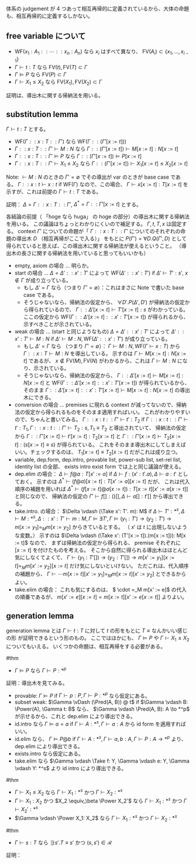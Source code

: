 体系の judgement が 4 つあって相互再帰的に定義されているから、大体の命題も、相互再帰的に定義するしかない。

## free variable について
- $\text{WF}(x_1: A_1:: \cdots :: x_n: A_n)$ なら $x_i$ はすべて異なり、 $\text{FV}(A_i) \subset \{x_1, \ldots, x_{i-1}\}$
- $\Gamma \vdash t: T$ なら $\text{FV}(t), \text{FV}(T) \subset \Gamma$
- $\Gamma \vDash P$ なら $\text{FV}(P) \subset \Gamma$
- $\Gamma \vdash X_1 \leq X_2$ なら $\text{FV}(X_1), \text{FV}(X_2) \subset \Gamma$

証明は、導出木に関する帰納法を用いる。

## substitution lemma
$\Gamma \vdash t: T$ とする。
- $\text{WF}(\Gamma:: x: T::\Gamma')$ なら $\text{WF}(\Gamma::(\Gamma'[x := t]))$
- $\Gamma:: x: T::\Gamma' \vdash M: N$ なら $\Gamma::(\Gamma'[x := t]) \vdash M[x := t]: N[x := t]$
- $\Gamma:: x: T::\Gamma' \vDash P$ なら $\Gamma::(\Gamma'[x := t]) \vDash P[x := t]$
- $\Gamma:: x: T::\Gamma' \vdash X_1 \leq X_2$ なら $\Gamma::(\Gamma'[x := t]) \vdash X_1[x := t] \leq X_2[x := t]$

Note:
$\vdash M: N$ のときの $\Gamma' = \emptyset$ でその導出が var のときが base case である。
$\Gamma :: x: t \vdash x: t$ if $\text{WF}(\Gamma)$ なので、この場合、 $\Gamma \vdash x[x := t]: T[x := t]$ を示すが、これは前提の $\Gamma \vdash t: T$ である。

証明：
$\Delta = \Gamma :: x: T :: \Gamma'$, $\Delta^* = \Gamma:: \Gamma'[x := t]$ とする。

各結論の前提（ 「hoge なら huga」 の hoge の部分）の導出木に関する帰納法を用いる。
この議論はちょっとわかりにくいので補足する。
$\Gamma, t, T, x$ は固定する。
context $\Gamma'$ についての命題が「 $\Gamma::x: T::\Gamma'$ についてのそれぞれの命題の導出木 $D$ （相互再帰がここで入る）」
をもとに $P(\Gamma') = \forall D. Q(\Gamma', D)$ として得られていると思えば、この導出木に関する帰納法が使えるということ。
（導出木の長さに関する帰納法を用いていると思ってもいいかも）

- empty, axiom の場合 ... 明らか。
- start の場合 ... $\Delta = \Delta':: x': T'$ によって $\text{WF}(\Delta'::x': T')$ if $\Delta' \vdash T': s'$, $x \notin \Gamma$ が成り立っている。
  - もし $\Delta' = \Gamma$ なら（つまり $\Gamma' = \emptyset$）：これはまさに Note で書いた base case である。
  - そうじゃないなら、帰納法の仮定から、 $\forall D'. P(\Delta', D')$ が帰納法の仮定から得られているので、
    $\Gamma::\Delta'[x := t] \vdash T'[x := t]: s$ がわかっている。
    ここの仮定から $\text{WF}(\Gamma::\Delta'[x := t]::x': T'[x := t])$ が得られるから、示すべきことが示されている。
- weak の場合 ... (start と同じようなもの) $\Delta = \Delta':: x': T'$ によって $\Delta'::x': T' \vdash M: N$ if $\Delta' \vdash M: N, \text{WF}(\Delta'::x':T')$ が成り立っている。
  - もし $\Delta' = \Gamma$ なら （つまり $\Gamma' = \emptyset$）： $\Gamma \vdash M: N, \text{WF}(\Gamma \vdash x: T)$ から
    $\Gamma ::x: T \vdash M: N$ を導出している。
    示すのは $\Gamma \vdash M[x := t]: N[x := t]$ であるが、 $x \notin \text{FV}(M), \text{FV}(N)$ がわかるから、これは $\Gamma \vdash M: N$ になり、示されている。
  - そうじゃないなら、帰納法の仮定から、 $\Gamma ::\Delta'[x := t] \vdash M[x := t]: N[x := t]$ と $\text{WF}(\Gamma ::\Delta'[x := t]::x': T'[x := t])$ が得られているから、そのまま $\Gamma::\Delta'[x := t]::x': T'[x := t] \vdash M[x := t]: N[x := t]$ の導出木にできる。
- conversion の場合 ... premises に現れる context が減ってないので、帰納法の仮定から得られるものをそのまま適用すればいい。
  これがわかりやすいので、ちゃんと書いてみる。
  $\Gamma:: x: t :: \Gamma' \vdash t': T_2$ if $\Gamma::x:t::\Gamma' \vdash t': T_1, \Gamma::x:t::\Gamma' \vdash T_2: s, T_1 \equiv T_2$ と導出されていて、
  帰納法の仮定から $\Gamma::\Gamma'[x:=t] \vdash t'[x:=t]: T_2[x:=t]$ と $\Gamma::\Gamma'[x:=t] \vdash T_2[x:=t]:(s[x:=t] \equiv s)$ が得られている。
  これをそのまま導出木にしてしまえばいい。チェックするのは、 $T_1[x:=t] \equiv T_2[x:=t]$ だがこれは成り立つ。 
- variable, dep.form, dep.intro, provable list, power-sub list, set-rel list, identity list の全部、 exists intro exist form では上と同じ議論が使える。
- dep.elim の場合：
  $\Delta \vdash f @ a: T[x' := a]$ if $\Delta \vdash f: (x': t'. a), \Delta \vdash a: t'$ としておく。
  示すのは $\Delta^* \vdash (f @ a)[x := t]: T[x' := a][x := t]$ だが、
  これは代入順序の補題を用いれば $\Delta^* \vdash (f[x := t] @ a [x := t]): T[x := t][x' := a[x := t]]$ と同じなので、
  帰納法の仮定の $\Gamma' \vdash f[]: ()[], \Delta \vdash a[]: t'[]$ から導出できる。
- take.intro. の場合：
  $\Delta \vdash (\Take x': T'. m): M$ if $\Delta \vdash T': *^s, \Delta \vdash M: *^s, \Delta ::x': T' \vdash m: M, \Gamma \vDash \exists T', \Gamma \vDash (y_1: T') \to (y_2 : T') \to m[x := y_1] =_M m[x := y_2]$ からきているとする。
  （ $x'$ は $t$ に出現しないような変数。）
  示すのは $\Delta \vdash (\Take x': (T'[x := t]).(m[x := t])): M[x := t]$ なので、
  まずは帰納法の仮定から得られる、 premise それぞれに $[x := t]$ を付けたものを考える。
  そこから自然に得られる導出木はほとんど気にしなくてよくて、 $\Gamma \vdash (y_1: T'[]) \to (y_2 : T'[]) \to m[x' := y_1][x := t] =_M m[x' := y_2][x := t]$ だけ気にしないといけない。
  ただこれは、代入順序の補題から、 $\Gamma \vdash \cdots m[x := t][x' := y_1] =_M m[x := t][x' := y_2]$ とできるからよい。
- take.elim の場合：
  これも気にするのは、 $ \cdot =_M m[x' := e]$ の代入の順番であるが、 $m[x' := e][x := t] = m[x := t][x' := e[x := t]]$ よりよい。

## generation lemma
generation lemma とは $\Gamma \vdash t: T$ に対して $t$ の形をもとに $T \equiv \text{なんかいい感じの形}$ が証明できるという形のもの。
ここではほかにも、 $\Gamma \vDash P$ や $\Gamma \vdash X_1 \leq X_2$ についてもいえる。
いくつかの命題は、相互再帰をする必要がある。

#thm
- $\Gamma \vDash P$ なら $\Gamma \vdash P: *^p$

証明：導出木を見てみる。
- provable: $\Gamma \vDash P$ if $\Gamma \vdash p: P, \Gamma \vdash P: *^p$ なら仮定にある。
- subset weak: $\Gamma \vDash (\Pred(A, B)) @ t$ if $\Gamma \vdash B: \Power(A), \Gamma t: B$ なら、
  $\Gamma \vdash \Pred(A, B): A \to *^p$ が示せるから、これと dep.elim により導出できる。
- id.intro なら $\Gamma \vDash a = a$ if $\Gamma \vdash A: *^s, \Gamma \vdash a: A$ から id form を適用すればいい。
- id.elim なら、 $\Gamma \vDash P @ b$ if $\Gamma \vdash A: *^s, \Gamma \vdash a, b: A, \Gamma \vdash P: A \to *^p$ より、 dep.elim により導出できる。
- exists.intro なら仮定にある。
- take.elim なら $\Gamma \vdash \Take f: Y, \Gamma \vdash e: Y, \Gamma \vdash Y: *^s$ より id intro により導出できる。

#thm
- $\Gamma \vdash X_1 \leq X_2$ なら $\Gamma \vdash X_1: *^s$ かつ $\Gamma \vdash X_2: *^s$
- $\Gamma \vdash X_1: X_2$ かつ $X_2 \equiv_\beta \Power X_2'$ なら $\Gamma \vdash X_1: *^s$ かつ $\Gamma \vdash X_2': *^s$
- $\Gamma \vdash \Power X_1: X_2$ なら $\Gamma \vdash X_1: *^s$ かつ $\Gamma \vdash X_2: *^s$

#thm
- $\Gamma \vdash s: T$ なら $\exists s'. T \equiv s'$ かつ $(s, s') \in \mathcal{R}$

証明：
